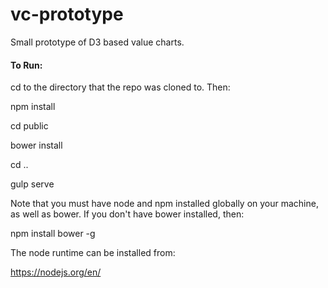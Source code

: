 # vc-prototype
Small prototype of D3 based value charts.


#### To Run:

cd to the directory that the repo was cloned to. Then:

  npm install
  
  cd public
  
  bower install
  
  cd ..
  
  gulp serve
  
Note that you must have node and npm installed globally on your machine, as well as bower. If you don't have bower installed, then:

  npm install bower -g
  
The node runtime can be installed from:

https://nodejs.org/en/
  
